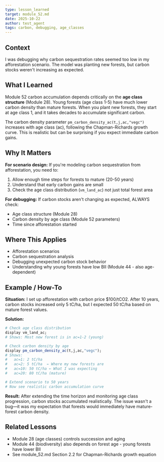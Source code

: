 ```yaml
---
type: lesson_learned
target: module_52.md
date: 2025-10-22
author: test_agent
tags: carbon, debugging, age_classes
---
```


## Context

I was debugging why carbon sequestration rates seemed too low in my afforestation scenario. The model was planting new forests, but carbon stocks weren't increasing as expected.

## What I Learned

Module 52 carbon accumulation depends critically on the **age class structure** (Module 28). Young forests (age class 1-5) have much lower carbon density than mature forests. When you plant new forests, they start at age class 1, and it takes decades to accumulate significant carbon.

The carbon density parameter `pm_carbon_density_ac(t,j,ac,"vegc")` increases with age class (ac), following the Chapman-Richards growth curve. This is realistic but can be surprising if you expect immediate carbon gains.

## Why It Matters

**For scenario design:** If you're modeling carbon sequestration from afforestation, you need to:
1. Allow enough time steps for forests to mature (20-50 years)
2. Understand that early carbon gains are small
3. Check the age class distribution (`vm_land_ac`) not just total forest area

**For debugging:** If carbon stocks aren't changing as expected, ALWAYS check:
- Age class structure (Module 28)
- Carbon density by age class (Module 52 parameters)
- Time since afforestation started

## Where This Applies

- Afforestation scenarios
- Carbon sequestration analysis
- Debugging unexpected carbon stock behavior
- Understanding why young forests have low BII (Module 44 - also age-dependent)

## Example / How-To

**Situation:**
I set up afforestation with carbon price $100/tCO2. After 10 years, carbon stocks increased only 5 tC/ha, but I expected 50 tC/ha based on mature forest values.

**Solution:**
```r
# Check age class distribution
display vm_land_ac;
# Shows: Most new forest is in ac=1-2 (young)

# Check carbon density by age
display pm_carbon_density_ac(t,j,ac,"vegc");
# Shows:
#   ac=1: 2 tC/ha
#   ac=2: 5 tC/ha  ← Where my new forests are
#   ac=10: 50 tC/ha ← What I was expecting
#   ac=20: 80 tC/ha (mature)

# Extend scenario to 50 years
# Now see realistic carbon accumulation curve
```

**Result:**
After extending the time horizon and monitoring age class progression, carbon stocks accumulated realistically. The issue wasn't a bug—it was my expectation that forests would immediately have mature-forest carbon density.

## Related Lessons

- Module 28 (age classes) controls succession and aging
- Module 44 (biodiversity) also depends on forest age - young forests have lower BII
- See module_52.md Section 2.2 for Chapman-Richards growth equation
